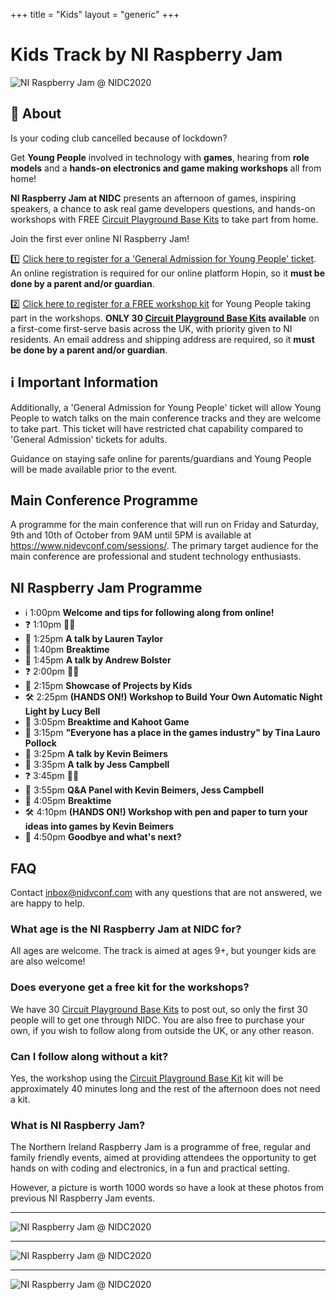 +++
title = "Kids"
layout = "generic"
+++

# Kids Track by NI Raspberry Jam

![NI Raspberry Jam @ NIDC2020](/img/raspberry-jam-banner.png)

## 🤔 About

Is your coding club cancelled because of lockdown?

Get **Young People** involved in technology with **games**, hearing from **role models** and a **hands-on electronics and game making workshops** all from home!

**NI Raspberry Jam at NIDC** presents an afternoon of games, inspiring speakers, a chance to ask real
game developers questions, and hands-on workshops with FREE [Circuit Playground Base Kits](https://thepihut.com/products/adafruit-circuit-playground-express-base-kit) to take part from home.

Join the first ever online NI Raspberry Jam!

1️⃣ [Click here to register for a 'General Admission for Young People' ticket](https://hopin.to/events/ni-raspberry-jam-nidc). An online registration is required for our online platform Hopin, so it **must be done by a parent and/or guardian**.

2️⃣ [Click here to register for a FREE workshop kit](https://forms.gle/MdTGTPkREhTNgNF49) for Young People taking part in the workshops. **ONLY 30 [Circuit Playground Base Kits](https://thepihut.com/products/adafruit-circuit-playground-express-base-kit) available** on a first-come first-serve basis across the UK, with priority given to NI residents. An email address and shipping address are required, so it **must be done by a parent and/or guardian**.

## ℹ️ Important Information

Additionally, a 'General Admission for Young People' ticket will allow Young People to watch talks on the main conference tracks and they are welcome to take part. This ticket will have restricted chat capability compared to 'General Admission' tickets for adults.

Guidance on staying safe online for parents/guardians and Young People will be made available prior to the event.

## Main Conference Programme

A programme for the main conference that will run on Friday and Saturday, 9th and 10th of October from 9AM until 5PM is available at https://www.nidevconf.com/sessions/. The primary target audience for the main conference are professional and student technology enthusiasts.

## NI Raspberry Jam Programme

* ℹ️  1:00pm **Welcome and tips for following along from online!**
* ❓ 1:10pm 🤷‍♀️
* 💬 1:25pm **A talk by Lauren Taylor**
* 🥪 1:40pm **Breaktime**
* 💬 1:45pm **A talk by Andrew Bolster**
* ❓ 2:00pm **🤷‍♀️**
* 👏 2:15pm **Showcase of Projects by Kids**
* 🛠 2:25pm **(HANDS ON!) Workshop to Build Your Own Automatic Night Light by Lucy Bell**
* 🥪 3:05pm **Breaktime and Kahoot Game**
* 💬 3:15pm **"Everyone has a place in the games industry" by Tina Lauro Pollock**
* 💬 3:25pm **A talk by Kevin Beimers**
* 💬 3:35pm **A talk by Jess Campbell**
* ❓ 3:45pm **🤷‍♀️**
* 🤔 3:55pm **Q&A Panel with Kevin Beimers, Jess Campbell**
* 🥪 4:05pm **Breaktime**
* 🛠 4:10pm **(HANDS ON!) Workshop with pen and paper to turn your ideas into games by Kevin Beimers**
* 👋 4:50pm **Goodbye and what's next?**

## FAQ

Contact inbox@nidvconf.com with any questions that are not answered, we are happy to help.

### What age is the NI Raspberry Jam at NIDC for?

All ages are welcome. The track is aimed at ages 9+, but younger kids are are also welcome!

### Does everyone get a free kit for the workshops?

We have 30 [Circuit Playground Base Kits](https://thepihut.com/products/adafruit-circuit-playground-express-base-kit) to post out, so only the first 30 people will to get one through NIDC. You are also free to purchase your own, if you wish to follow along from outside the UK, or any other reason.

### Can I follow along without a kit?

Yes, the workshop using the [Circuit Playground Base Kit](https://thepihut.com/products/adafruit-circuit-playground-express-base-kit) kit will be approximately 40 minutes long and the rest of the afternoon does not need a kit.

### What is NI Raspberry Jam?

The Northern Ireland Raspberry Jam is a programme of free, regular and family friendly events, aimed at
providing attendees the opportunity to get hands on with coding and electronics, in a fun and practical
setting.

However, a picture is worth 1000 words so have a look at these photos from previous NI Raspberry Jam events.

---

![NI Raspberry Jam @ NIDC2020](/img/raspberry-jam-3.jpg)

---

![NI Raspberry Jam @ NIDC2020](/img/raspberry-jam-1.jpg)

---

![NI Raspberry Jam @ NIDC2020](/img/raspberry-jam-2.jpg)
